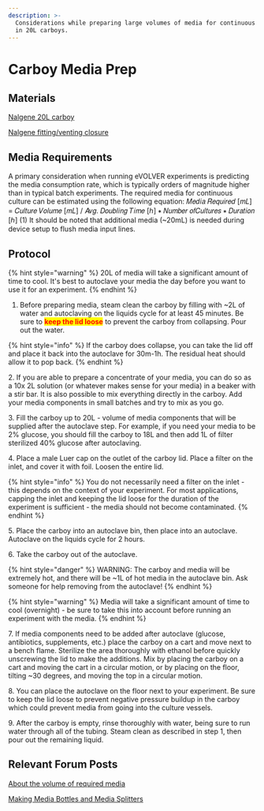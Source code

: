 ```yaml
---
description: >-
  Considerations while preparing large volumes of media for continuous culture
  in 20L carboys.
---
```


# Carboy Media Prep

## Materials

[Nalgene 20L carboy](https://www.fishersci.com/shop/products/nalgene-polypropylene-carboy-17/0296020A)

[Nalgene fitting/venting closure](https://www.fishersci.com/shop/products/thermo-scientific-nalgene-filling-venting-closures-pp-3-port-83b-closure-3-x-1-4-6-35mm/0292313Z)

## Media Requirements

A primary consideration when running eVOLVER experiments is predicting the media consumption rate, which is typically orders of magnitude higher than in typical batch experiments. The required media for continuous culture can be estimated using the following equation: 𝑀𝑒𝑑𝑖𝑎 𝑅𝑒𝑞𝑢𝑖𝑟𝑒𝑑 \[𝑚𝐿] = 𝐶𝑢𝑙𝑡𝑢𝑟𝑒 𝑉𝑜𝑙𝑢𝑚𝑒 \[𝑚𝐿] / 𝐴𝑣𝑔. 𝐷𝑜𝑢𝑏𝑙𝑖𝑛𝑔 𝑇𝑖𝑚𝑒 \[ℎ] ∗ 𝑁𝑢𝑚𝑏𝑒𝑟 𝑜𝑓𝐶𝑢𝑙𝑡𝑢𝑟𝑒𝑠 ∗ 𝐷𝑢𝑟𝑎𝑡𝑖𝑜𝑛 \[ℎ] (1) It should be noted that additional media (\~20mL) is needed during device setup to flush media input lines.

## Protocol

{% hint style="warning" %}
20L of media will take a significant amount of time to cool. It's best to autoclave your media the day before you want to use it for an experiment.
{% endhint %}

1. Before preparing media, steam clean the carboy by filling with \~2L of water and autoclaving on the liquids cycle for at least 45 minutes. Be sure to <mark style="color:red;">**keep the lid loose**</mark> to prevent the carboy from collapsing. Pour out the water.

{% hint style="info" %}
If the carboy does collapse, you can take the lid off and place it back into the autoclave for 30m-1h. The residual heat should allow it to pop back.
{% endhint %}

2\. If you are able to prepare a concentrate of your media, you can do so as a 10x 2L solution (or whatever makes sense for your media) in a beaker with a stir bar. It is also possible to mix everything directly in the carboy. Add your media components in small batches and try to mix as you go.&#x20;

3\. Fill the carboy up to 20L - volume of media components that will be supplied after the autoclave step. For example, if you need your media to be 2% glucose, you should fill the carboy to 18L and then add 1L of filter sterilized 40% glucose after autoclaving.

4\.  Place a male Luer cap on the outlet of the carboy lid. Place a filter on the inlet, and cover it with foil. Loosen the entire lid.

{% hint style="info" %}
You do not necessarily need a filter on the inlet - this depends on the context of your experiment. For most applications, capping the inlet and keeping the lid loose for the duration of the experiment is sufficient - the media should not become contaminated.
{% endhint %}

5\. Place the carboy into an autoclave bin, then place into an autoclave. Autoclave on the liquids cycle for 2 hours.

6\. Take the carboy out of the autoclave.

{% hint style="danger" %}
WARNING: The carboy and media will be extremely hot, and there will be \~1L of hot media in the autoclave bin. Ask someone for help removing from the autoclave!
{% endhint %}

{% hint style="warning" %}
Media will take a significant amount of time to cool (overnight) - be sure to take this into account before running an experiment with the media.
{% endhint %}

7\. If media components need to be added after autoclave (glucose, antibiotics, supplements, etc.) place the carboy on a cart and move next to a bench flame. Sterilize the area thoroughly with ethanol before quickly unscrewing the lid to make the additions. Mix by placing the carboy on a cart and moving the cart in a circular motion, or by placing on the floor, tilting \~30 degrees, and moving the top in a circular motion.

8\. You can place the autoclave on the floor next to your experiment. Be sure to keep the lid loose to prevent negative pressure buildup in the carboy which could prevent media from going into the culture vessels.

9\. After the carboy is empty, rinse thoroughly with water, being sure to run water through all of the tubing. Steam clean as described in step 1, then pour out the remaining liquid.

## Relevant Forum Posts

[About the volume of required media](https://www.evolver.bio/t/about-the-volume-of-the-required-media/330)

[Making Media Bottles and Media Splitters](https://www.evolver.bio/t/making-bottles-and-media-splitters/63)
